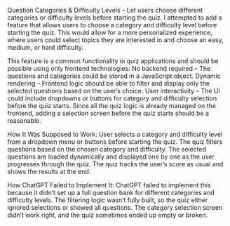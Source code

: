 Question Categories & Difficulty Levels – Let users choose different categories or difficulty levels before starting the quiz.
I attempted to add a feature that allows users to choose a category and difficulty level before starting the quiz. This would allow for a more personalized experience, where users could select topics they are interested in and choose an easy, medium, or hard difficulty.

This feature is a common functionality in quiz applications and should be possible using only frontend technologies:
No backend required – The questions and categories could be stored in a JavaScript object.
Dynamic rendering – Frontend logic should be able to filter and display only the selected questions based on the user’s choice.
User interactivity – The UI could include dropdowns or buttons for category and difficulty selection before the quiz starts.
Since all the quiz logic is already managed on the frontend, adding a selection screen before the quiz starts should be a reasonable.

How It Was Supposed to Work:
User selects a category and difficulty level from a dropdown menu or buttons before starting the quiz.
The quiz filters questions based on the chosen category and difficulty.
The selected questions are loaded dynamically and displayed one by one as the user progresses through the quiz.
The quiz tracks the user’s score as usual and shows the results at the end.

How ChatGPT Failed to Implement It:
ChatGPT failed to implement this because it didn’t set up a full question bank for different categories and difficulty levels. The filtering logic wasn’t fully built, so the quiz either ignored selections or showed all questions. The category selection screen didn’t work right, and the quiz sometimes ended up empty or broken.